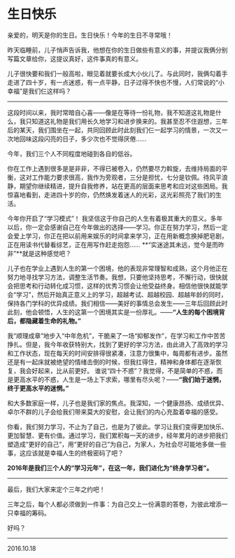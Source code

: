 # 生日快乐

亲爱的，明天是你的生日。生日快乐！今年的生日不寻常哦！

昨天临睡前，儿子悄声告诉我，他想在你的生日做些有意义的事，并提议我俩分别写篇文章给你，这提议真好，这件事真的有意义。

儿子很快要和我们一般高啦，眼见着就要长成大小伙儿了。与此同时，我俩勾着手走进了四十岁，有一点迷惑，有一点平静，日子过得不快也不慢，人们常说的“小幸福”是我们仨这样吗？

---

这段时间以来，我时常暗自心喜——像是在等待一份礼物，我不知道这礼物是什么，我只知道这礼物是我们用长久地学习和进步换来的。我甚至忍不住遐想，三年后的某天，我们围坐在一起，共同回顾此时此刻我们仨一起学习的情景，一次又一次地回味这段闪亮的日子，多少次也不觉得厌倦……

今年，我们三个人不同程度地碰到各自的低谷。

你在工作上遇到很多是是非非，不得已被卷入，仍然要尽力斡旋，去维持局面的平衡，这对工作能力要求很高，我作为旁观者，三分是担忧，七分是钦佩。待风平浪静，期望你继续精进，提升自我修养，站在更高的层面来思考和应对这些困局。我惊喜地看到，走进四十岁的你，仍然焕发着迷人的光彩，这光彩照亮了我们的生活。

今年你开启了“学习模式”！ 我坚信这于你自己的人生有着极其重大的意义。多年以后，你一定会感谢自己在今年做出的选择——学习。你正在努力学习，然后一定会爱上学习，你正在把以前用来娱乐的时间拿来学习，正在用新概念换掉肥皂剧，正在用读书代替看综艺，正在用写作赶走抱怨…… **“实迷途其未远，觉今是而昨非”**就是这种感觉吧？

儿子也在学业上遇到人生的第一个困境，他的表现非常理智和成熟，这个月他正在努力地寻找学习方法，调整生活节奏。我想，只要他坚持思考，不懈行动，很快就会把思考和行动转化成习惯，这样的优秀习惯会让他受益终身。相信他很快就能学会“学习”，然后开始真正意义上的学习，超越考试、超越校园、超越年龄的同时，保持各门学科的优异成绩。我们相信——美好的事情总会发生——三年后回顾此时此刻，他会顿悟，人生的这第一个困境其实是一份厚礼。——**“人生的每个困境背后，都隐藏着生命的礼物。”**

我“顺理成章”地步入“中年危机”，干脆来了一场“抑郁发作”，在学习和工作中苦苦挣扎。但是，我今年收获特别大，找到了更好的学习方法，由此进入了高效的学习和工作状态，现在每天的时间安排得很紧凑，注意力很集中，每周都有进步。虽然还是有一起床就被绝望的情绪击倒的时候，但我扛得住，精神和身体都在逐渐恢复，我会好起来，比从前更好。 谁说“四十不惑”？我觉得，不是简单的不惑，而是更高水平的不惑，人生是一场上下求索，哪里有尽头呢？——**“我们始于迷惘，终于更高水平的迷惘。”**  

和大多数家庭一样，儿子也是我们家的焦点。我深知，一个健康昂扬、成绩优异、卓尔不群的儿子会给我们带来莫大的安慰，会让我们的内心充盈着幸福的感受。

你看，我们努力学习，不止为了自己，也是为了彼此。学习让我们变得更加快乐、更加智慧、更有价值。通过学习，我们累积每一天的进步，经年累月的进步把我们塑造成“更好的自己”，用“更好的自己”为自己，为家人，为社会尽可能地多做一些事，这应该就是幸福人生的终极密码了吧？

**2016年是我们三个人的“学习元年”，在这一年，我们进化为“终身学习者”。**

---

最后，我们大家来定个三年之约吧！

三年之后，每个人都必须做到一件事：为自己交上一份满意的答卷，为彼此增添一只幸福的筹码。

好吗？

---

2016.10.18